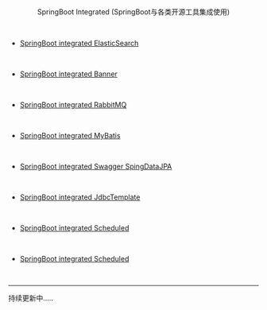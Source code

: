 <center>SpringBoot Integrated (SpringBoot与各类开源工具集成使用)</center>  

&emsp;

- [SpringBoot integrated ElasticSearch](https://github.com/Lotharing/springboot-integrated-tool/tree/master/springboot-elasticsearch)

&emsp;

- [SpringBoot integrated Banner](https://github.com/Lotharing/springboot-integrated-tool/tree/master/springboot-banner)

&emsp;

- [SpringBoot integrated RabbitMQ](https://github.com/Lotharing/springboot-integrated-tool/tree/master/springboot-rabbitmq)

&emsp;

- [SpringBoot integrated MyBatis](https://github.com/Lotharing/springboot-integrated-tool/tree/master/springboot-mybatis)

&emsp;

- [SpringBoot integrated Swagger SpingDataJPA](https://github.com/Lotharing/springboot-integrated-tool/tree/master/springboot-swagger)

&emsp;

- [SpringBoot integrated JdbcTemplate](https://github.com/Lotharing/springboot-integrated-tool/tree/master/springboot-jdbcTemplate)

&emsp;

- [SpringBoot integrated Scheduled](https://github.com/Lotharing/springboot-integrated-tool/tree/master/springboot-scheduled)

&emsp;

- [SpringBoot integrated Scheduled](https://github.com/Lotharing/springboot-integrated-tool/tree/master/springboot-email)

&emsp;


---

持续更新中.....
